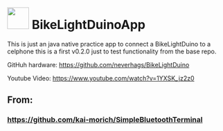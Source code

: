 # <img src="https://media.giphy.com/media/JTbmYYFBekAiCeVBmO/giphy.gif" width="50"> BikeLightDuinoApp

This is just an java native practice app to connect a BikeLightDuino to a celphone
this is a first v0.2.0 just to test functionality from the base repo.

GitHuh hardware: https://github.com/neverhags/BikeLightDuino

Youtube Video: https://www.youtube.com/watch?v=1YXSK_jz2z0

## From:
### https://github.com/kai-morich/SimpleBluetoothTerminal